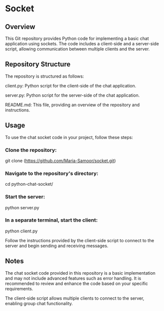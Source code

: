 # Socket
## Overview
This Git repository provides Python code for implementing a basic chat application using sockets. The code includes a client-side and a server-side script, allowing communication between multiple clients and the server.
## Repository Structure

The repository is structured as follows:

client.py: Python script for the client-side of the chat application.

server.py: Python script for the server-side of the chat application.

README.md: This file, providing an overview of the repository and instructions.

## Usage
To use the chat socket code in your project, follow these steps:

### Clone the repository:
git clone (https://github.com/Maria-Samoor/socket.git)

### Navigate to the repository's directory:
cd python-chat-socket/

### Start the server:
python server.py

### In a separate terminal, start the client:
python client.py

Follow the instructions provided by the client-side script to connect to the server and begin sending and receiving messages.

## Notes
The chat socket code provided in this repository is a basic implementation and may not include advanced features such as error handling. It is recommended to review and enhance the code based on your specific requirements.

The client-side script allows multiple clients to connect to the server, enabling group chat functionality.
